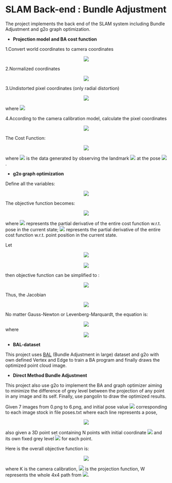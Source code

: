 # SLAM  Back-end : Bundle Adjustment
The project implements the back end of the SLAM system including Bundle Adjustment and g2o graph optimization.

- **Projection model and BA cost function**

1.Convert world coordinates to camera coordinates

   <div align=center>
   <img src="https://latex.codecogs.com/png.latex?\dpi{130}&space;\large&space;P'=Rp&plus;t=[X',&space;Y',&space;Z']^T." />
   </div>  

2.Normalized coordinates
   <div align=center>
   <img src="https://latex.codecogs.com/png.latex?\dpi{130}&space;\large&space;P_c=[u_c,&space;v_c,&space;1]^T=[X'/Z',&space;Y'/Z',&space;1]^T." />
   </div>  

3.Undistorted pixel coordinates (only radial distortion)

   <div align=center>
   <img src="https://latex.codecogs.com/png.latex?\dpi{120}&space;\large&space;\begin{cases}&space;u'_c=u_c(1&plus;k_1r_c^2&plus;k_2r_c^4)&space;\\&space;v'_c=v_c(1&plus;k_1r_c^2&plus;k_2r_c^4)&space;\end{cases}" />
   </div>

where <img src="https://latex.codecogs.com/png.latex?\inline&space;\dpi{120}&space;r_c^2=u_c^2+v_c^2"/>

4.According to the camera calibration model, calculate the pixel coordinates

   <div align=center>
   <img src="https://latex.codecogs.com/png.latex?\dpi{120}&space;\large&space;\begin{cases}&space;u_s=f_x&space;u'_c&plus;c_x&space;\\&space;v_s=f_y&space;v'_c&plus;c_y&space;\end{cases}" />
   </div>

The Cost Function:
   <div align=center>
   <img src="https://latex.codecogs.com/png.latex?\dpi{120}&space;\large&space;\frac{1}{2}\sum_{i=1}^m \sum_{j=1}^n\|e_{ij}\|^2=\frac{1}{2}\sum_{i=1}^m \sum_{j=1}^n\|z_{ij}-h(T_i,p_j)\|^2" />
   </div>

where <img src="https://latex.codecogs.com/png.latex?\inline&space;\dpi{120}&space;z_{ij}"/> is the data generated by observing the landmark <img src="https://latex.codecogs.com/png.latex?\inline&space;\dpi{120}&space;p_j"/> at the pose <img src="https://latex.codecogs.com/png.latex?\inline&space;\dpi{120}&space;T_i"/>.

- **g2o graph optimization**
  
Define all the variables:

   <div align=center>
   <img src="https://latex.codecogs.com/png.latex?\dpi{120}&space;\large&space;x=[T_1,...,T_m,p_1,...,p_n]^T" />
   </div>

The objective function becomes:

   <div align=center>
   <img src="https://latex.codecogs.com/png.latex?\dpi{120}&space;\large&space;\frac{1}{2}\|f(x&plus;\Delta&space;x)\|^2&space;\approx&space;\frac{1}{2}\sum_{i=1}^m&space;\sum_{j=1}^n\|e_{ij}&plus;F_{ij}\Delta&space;\xi_i&plus;E_{ij}\Delta&space;p_j\|^2" />
   </div>

where <img src="https://latex.codecogs.com/png.latex?\inline&space;\dpi{120}&space;F_{ij}" /> represents the partial derivative of the entire cost function w.r.t. pose in the current state; <img src="https://latex.codecogs.com/png.latex?\inline&space;\dpi{120}&space;E_{ij}" /> represents the partial derivative of the entire cost function w.r.t. point position in the current state.

Let
   <div align=center>
   <img src="https://latex.codecogs.com/png.latex?\dpi{120}&space;\large&space;x_c=[\xi_1,\xi_2,...,\xi_m]^T&space;\in&space;\mathbb{R}^{6m}" />
   </div>
         <br>
   <div align=center>
   <img src="https://latex.codecogs.com/png.latex?\dpi{120}&space;\large&space;x_p=[p_1,p_2,...,p_n]^T&space;\in&space;\mathbb{R}^{3n}" />
   </div>

then objective function can be simplified to :

   <div align=center>
   <img src="https://latex.codecogs.com/png.latex?\dpi{120}&space;\large&space;\frac{1}{2}\|f(x&plus;\Delta&space;x)\|^2=\frac{1}{2}\|e&plus;F\Delta&space;x_c&plus;E\Delta&space;x_p\|^2" />
   </div>


Thus, the Jacobian 

   <div align=center>
   <img src="https://latex.codecogs.com/png.latex?\dpi{120}&space;\large&space;J=[F\&space;E]" />
   </div>

No matter Gauss-Newton or Levenberg-Marquardt, the equation is:
   <div align=center>
   <img src="https://latex.codecogs.com/png.latex?\dpi{120}&space;\large&space;H\Delta&space;x=g" />
   </div>
where 
   <div align=center>
   <img src="https://latex.codecogs.com/png.latex?\dpi{120}&space;\large&space;H=J^TJ=&space;\begin{bmatrix}&space;F^TF&space;&&space;F^TE&space;\\&space;E^TF&space;&&space;E^TE&space;\end{bmatrix}." />
   </div>

- **BAL-dataset**

This project uses [BAL](http://grail.cs.washington.edu/projects/bal/) (Bundle Adjustment in large) dataset and g2o with own defined Vertex and Edge to train a BA program and finally draws the optimized point cloud image. 

- **Direct Method Bundle Adjustment**

This project also use g2o to implement the BA and  graph optimizer aiming to minimize the difference of grey level between the projection of any point in any image and its self. Finally, use pangolin to draw the optimized results.

Given 7 images from 0.png to 6.png, and initial pose value <img src="https://latex.codecogs.com/png.latex?\inline&space;\dpi{120}&space;T_i" /> corresponding to each image stock in file poses.txt where each line represents a pose,

   <div align=center>
   <img src="https://latex.codecogs.com/png.latex?\dpi{120}&space;\large&space;time,&space;t_x,&space;t_y,&space;t_z,&space;q_x,&space;q_y,&space;q_z,&space;q_w" />
   </div>

also given a 3D point set containing N points with initial coordinate <img src="https://latex.codecogs.com/png.latex?\inline&space;\dpi{120}&space;p_i=[x,y,z]_i^T" /> and its own fixed grey level <img src="https://latex.codecogs.com/png.latex?\inline&space;\dpi{120}&space;I(p)_i" /> for each point. 

Here is the overall objective function is:

   <div align=center>
   <img src="https://latex.codecogs.com/png.latex?\dpi{120}&space;\large&space;\min\sum_{j=1}^7\sum_{i=1}^N\sum_W\|I(p_i)-I_j(\pi(KT_j&space;p_i))\|_2^2" />
   </div>

where K is the camera calibration, <img src="https://latex.codecogs.com/png.latex?\inline&space;\dpi{120}&space;\pi" /> is the projection function, W represents the whole 4x4 path from <img src="https://latex.codecogs.com/png.latex?\inline&space;\dpi{120}&space;u-2,&space;v-2$&space;to&space;$u&plus;1,&space;v&plus;1" />.

